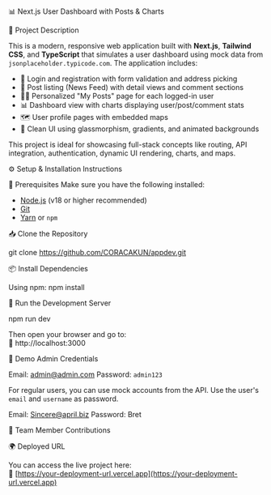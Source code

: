 
📊 Next.js User Dashboard with Posts & Charts

📌 Project Description

This is a modern, responsive web application built with **Next.js**, **Tailwind CSS**, and **TypeScript** that simulates a user dashboard using mock data from `jsonplaceholder.typicode.com`. The application includes:

- 🔐 Login and registration with form validation and address picking
- 📝 Post listing (News Feed) with detail views and comment sections
- 🧑‍💻 Personalized "My Posts" page for each logged-in user
- 📊 Dashboard view with charts displaying user/post/comment stats
- 🗺️ User profile pages with embedded maps
- 🎨 Clean UI using glassmorphism, gradients, and animated backgrounds

This project is ideal for showcasing full-stack concepts like routing, API integration, authentication, dynamic UI rendering, charts, and maps.

⚙️ Setup & Installation Instructions

🧰 Prerequisites
Make sure you have the following installed:

- [Node.js](https://nodejs.org/) (v18 or higher recommended)
- [Git](https://git-scm.com/)
- [Yarn](https://yarnpkg.com/) or `npm`

📥 Clone the Repository

git clone https://github.com/CORACAKUN/appdev.git

📦 Install Dependencies

Using npm:
npm install

🚀 Run the Development Server

npm run dev

Then open your browser and go to:  
🔗 http://localhost:3000


🧪 Demo Admin Credentials

Email: admin@admin.com
Password: `admin123`

For regular users, you can use mock accounts from the API. Use the user's `email` and `username` as password.

Email: Sincere@april.biz
Password: Bret

👥 Team Member Contributions


🌍 Deployed URL

You can access the live project here:  
🔗 [https://your-deployment-url.vercel.app](https://your-deployment-url.vercel.app)

